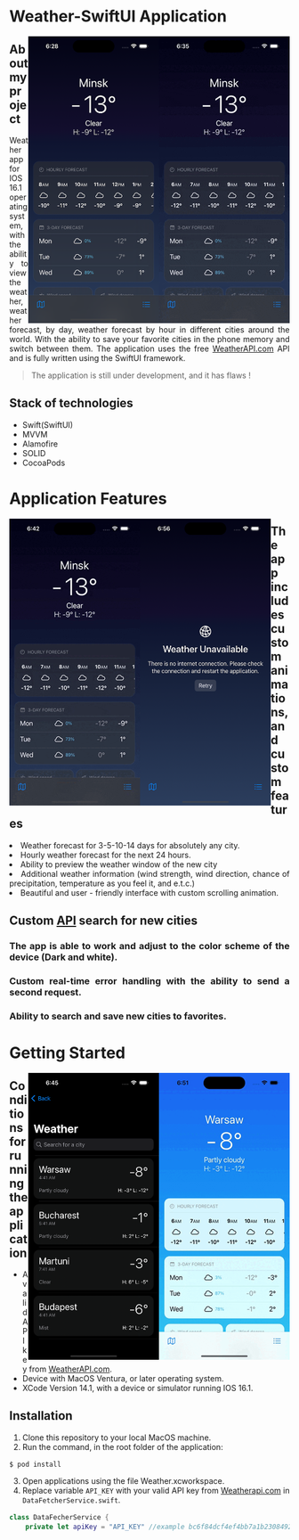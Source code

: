 <div align="justify">

# Weather-SwiftUI Application

<img src="Weather/Assets.xcassets/Gif/DetailScreenExample.dataset/DetailScreen.gif" width="235" height="515" align="right">
<img src="Weather/Assets.xcassets/Png/DetailScreen.imageset/DetailScreen.png" width="235" height="515" align="right">

## About my project

Weather app for IOS 16.1 operating system, with the ability to view the weather, weather forecast, by day, 
weather forecast by hour in different cities around the world. 
With the ability to save your favorite cities in the phone memory and switch between them. 
The application uses the free <a href="https://www.weatherapi.com">WeatherAPI.com</a> API and is fully written using the SwiftUI framework. 

> The application is still under development, and it has flaws !

## Stack of technologies

- Swift(SwiftUI)
- MVVM
- Alamofire
- SOLID
- CocoaPods

# Application Features

<img src="Weather/Assets.xcassets/Gif/ListScreenExample.dataset/ListScreen.gif" width="235" height="515" align="left">
<img src="Weather/Assets.xcassets/Png/ErrorHandler.imageset/ErrorHandler.png" width="235" height="515" align="left">

## The app includes custom animations, and custom features

<dl>
  <li>
    Weather forecast for 3-5-10-14 days for absolutely any city.
  </li>
  <li>
    Hourly weather forecast for the next 24 hours.
  </li>
  <li>
   Ability to preview the weather window of the new city
  </li>
  <li>
    Additional weather information (wind strength, wind direction, chance of precipitation, temperature as you feel it, and e.t.c.)
  </li>
    <li>
    Beautiful and user - friendly interface with custom scrolling animation.
  </li>
</dl>

## Custom <a href="https://www.weatherapi.com">API</a> search for new cities
### The app is able to work and adjust to the color scheme of the device (Dark and white).
### Custom real-time error handling with the ability to send a second request.
### Ability to search and save new cities to favorites.


# Getting Started

<img src="Weather/Assets.xcassets/Gif/WhiteThemeExample.dataset/WhiteTheme.gif" width="235" height="515" align="right">
<img src="Weather/Assets.xcassets/Png/ListScreen.imageset/ListScreen.png" width="235" height="515" align="right">

## Conditions for running the application 

- A valid API key from <a href="https://www.weatherapi.com">WeatherAPI.com</a>.
- Device with MacOS Ventura, or later operating system.
- XCode Version 14.1, with a device or simulator running IOS 16.1.

## Installation

1. Clone this repository to your local MacOS machine.
2. Run the command, in the root folder of the application:
```
$ pod install
```
3. Open applications using the file Weather.xcworkspace.
4. Replace variable `API_KEY` with your valid API key from <a href="https://www.weatherapi.com">Weatherapi.com</a> in `DataFetcherService.swift`.
  
```swift
class DataFecherService {
    private let apiKey = "API_KEY" //example bc6f84dcf4ef4bb7a1b230849221212
```
</div>
